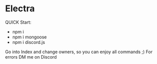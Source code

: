 # Electra

QUICK Start:
- npm i
- npm i mongoose
- npm i discord.js


Go into Index and change owners, so you can enjoy all commands ;)
For errors DM me on Discord
